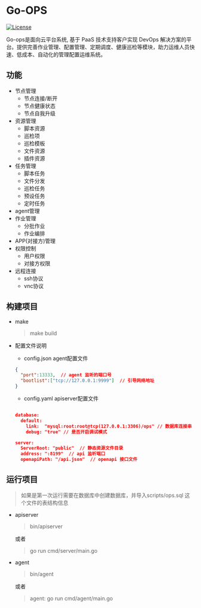 # Go-OPS

[![License](https://img.shields.io/badge/License-Apache%202.0-blue.svg)](https://opensource.org/licenses/Apache-2.0)

Go-ops是面向云平台系统, 基于 PaaS 技术支持客户实现 DevOps 解决方案的平台。提供完善作业管理、配置管理、定期调度、健康巡检等模块，助力运维人员快速、低成本、自动化的管理配置运维系统。



## 功能
 - 节点管理
   - 节点连接/断开
   - 节点健康状态
   - 节点自我升级
 - 资源管理
    - 脚本资源
    - 巡检项
    - 巡检模板
    - 文件资源
    - 插件资源
 - 任务管理
   - 脚本任务
   - 文件分发
   - 巡检任务
   - 预设任务
   - 定时任务
 - agent管理
 - 作业管理
    - 分批作业
    - 作业编排
 - APP(对接方)管理
 - 权限控制
   - 用户权限
   - 对接方权限
 - 远程连接
   - ssh协议
   - vnc协议


## 构建项目

- make
  
  > make build



- 配置文件说明
  - config.json  agent配置文件
  ```json
  {
    "port":13333,  // agent 监听的端口号
    "bootlist":["tcp://127.0.0.1:9999"]  // 引导网络地址
  }
  ```
  - config.yaml  apiserver配置文件
  
  ```json

  database:
    default:
      link:  "mysql:root:root@tcp(127.0.0.1:3306)/ops" // 数据库连接串
      debug: "true" // 是否开启调试模式

  server:
    ServerRoot: "public"  // 静态资源文件目录
    address: ":8199"  // api 监听端口
    openapiPath: "/api.json"  // openapi 接口文件
  ```


## 运行项目

> 如果是第一次运行需要在数据库中创建数据库，并导入scripts/ops.sql  这个文件的表结构信息

- apiserver
  > bin/apiserver

  或者
  >  go run cmd/server/main.go

- agent
  > bin/agent
  
  或者
  > agent: go run cmd/agent/main.go

